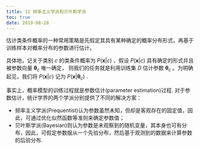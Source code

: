 ```yaml
---
title: 11 频率主义学派和贝叶斯学派
toc: true
date: 2019-08-28
---
```


估计类条件概率的一种常用策略是先假定其具有某种确定的概率分布形式，再基于训练样本对概率分布的参数进行估计。

具体地，记关于类别 $c$ 的类条件概率为 $P(\boldsymbol{x} | c)$ ，假设 $P(\boldsymbol{x} | c)$ 具有确定的形式并且被参数向量 $\boldsymbol{\theta}_{c}$ 唯一确定， 则我们的任务就是利用训练集 $D$ 估计参数 $\boldsymbol{\theta}_{c}$ 。为明确起见，我们将 $P(\boldsymbol{x} | c)$ 记为 $P\left(\boldsymbol{x} | \boldsymbol{\theta}_{c}\right)$ .


事实上，概率模型的训练过程就是参数估计(parameter estimation)过程. 对于参数估计，统计学界的两个学派分别提供了不同的解决方案：

- 频率主义学派(Prequentist)认为参数虽然未知，但却是客观存在的固定值，因此，可通过优化似然函数等准则来确定参数值；
- 贝叶斯学派(Bayesian)则认为参数是未观察到的随机变量，其本身也可有分布，因此，可假定参数服从一个先验分布，然后基于观测到的数据来计算参数的后验分布.
